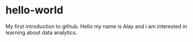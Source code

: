 # hello-world
My first introduction to github.
Hello my name is Alay and i am interested in learning about data analytics.
